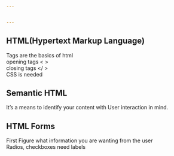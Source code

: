 ```yaml
---


---
```


<h2 id="htmlhypertext-markup-language">HTML(Hypertext Markup Language)</h2>
<p>Tags are the basics of html<br>
opening tags &lt;    &gt;<br>
closing tags   &lt;/   &gt;<br>
CSS is needed</p>
<h2 id="semantic-html">Semantic HTML</h2>
<p>It’s a means to identify your content with User interaction in mind.</p>
<h2 id="html-forms">HTML Forms</h2>
<p>First Figure what information you are wanting from the user<br>
Radios, checkboxes need labels</p>

